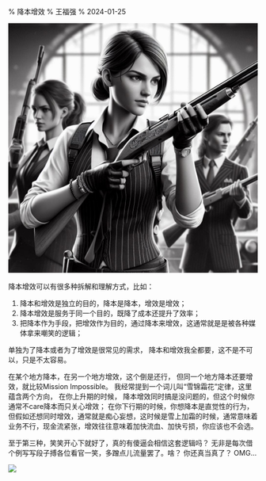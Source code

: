 % 降本增效
% 王福强
% 2024-01-25

![](images/4221706191157_.pic.jpg)

降本增效可以有很多种拆解和理解方式，比如：

1. 降本和增效是独立的目的，降本是降本，增效是增效；
2. 降本增效是服务于同一个目的，既降了成本还提升了效率；
3. 把降本作为手段，把增效作为目的，通过降本来增效，这通常就是是被各种媒体拿来嘲笑的逻辑；

单独为了降本或者为了增效是很常见的需求， 降本和增效我全都要，这不是不可以，只是不太容易。 

在某个地方降本，在另一个地方增效，这个倒是还行， 但同一个地方降本还要增效，就比较Mission Impossible。 我经常提到一个词儿叫“雪锦霜花”定律，这里蕴含两个方向， 在你上升期的时候， 降本增效同时搞是没问题的，但这个时候你通常不care降本而只关心增效； 在你下行期的时候，你想降本是直觉性的行为，但假如还想同时增效，通常就是痴心妄想，这时候是雪上加霜的时候，通常意味着业务不行，现金流紧张，增效往往意味着加快流血、加快亏损，你应该也不会选。

至于第三种，笑笑开心下就好了，真的有傻逼会相信这套逻辑吗？ 无非是每次借个例写写段子搏各位看官一笑，多蹭点儿流量罢了。啥？ 你还真当真了？ OMG...

![](https://media3.giphy.com/media/tkApIfibjeWt1ufWwj/giphy.gif?cid=9086a479jat5fq3zpb4rrd9e0kejlafu411rxrdpx8k38yol&ep=v1_gifs_search&rid=giphy.gif&ct=g)

